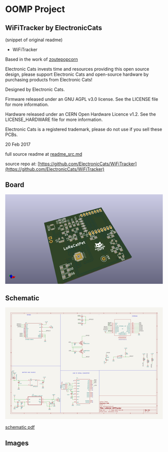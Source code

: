 # OOMP Project  
## WiFiTracker  by ElectronicCats  
  
(snippet of original readme)  
  
- WiFiTracker  
  
Based in the work of [zoutepopcorn](https://github.com/zoutepopcorn/hoeks.ma)  
  
Electronic Cats invests time and resources providing this open source design, please support Electronic Cats and open-source hardware by purchasing products from Electronic Cats!  
  
Designed by Electronic Cats.  
  
Firmware released under an GNU AGPL v3.0 license. See the LICENSE file for more information.  
  
Hardware released under an CERN Open Hardware Licence v1.2. See the LICENSE_HARDWARE file for more information.  
  
Electronic Cats is a registered trademark, please do not use if you sell these PCBs.  
  
20 Feb 2017  
  
  full source readme at [readme_src.md](readme_src.md)  
  
source repo at: [https://github.com/ElectronicCats/WiFiTracker](https://github.com/ElectronicCats/WiFiTracker)  
## Board  
  
[![working_3d.png](working_3d_600.png)](working_3d.png)  
## Schematic  
  
[![working_schematic.png](working_schematic_600.png)](working_schematic.png)  
  
[schematic pdf](working_schematic.pdf)  
## Images  
